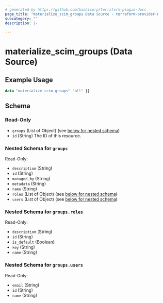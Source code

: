 ```yaml
---
# generated by https://github.com/hashicorp/terraform-plugin-docs
page_title: "materialize_scim_groups Data Source - terraform-provider-materialize"
subcategory: ""
description: |-
  
---
```


# materialize_scim_groups (Data Source)



## Example Usage

```terraform
data "materialize_scim_groups" "all" {}
```

<!-- schema generated by tfplugindocs -->
## Schema

### Read-Only

- `groups` (List of Object) (see [below for nested schema](#nestedatt--groups))
- `id` (String) The ID of this resource.

<a id="nestedatt--groups"></a>
### Nested Schema for `groups`

Read-Only:

- `description` (String)
- `id` (String)
- `managed_by` (String)
- `metadata` (String)
- `name` (String)
- `roles` (List of Object) (see [below for nested schema](#nestedobjatt--groups--roles))
- `users` (List of Object) (see [below for nested schema](#nestedobjatt--groups--users))

<a id="nestedobjatt--groups--roles"></a>
### Nested Schema for `groups.roles`

Read-Only:

- `description` (String)
- `id` (String)
- `is_default` (Boolean)
- `key` (String)
- `name` (String)


<a id="nestedobjatt--groups--users"></a>
### Nested Schema for `groups.users`

Read-Only:

- `email` (String)
- `id` (String)
- `name` (String)
